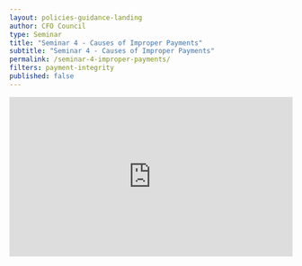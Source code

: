 ```yaml
---
layout: policies-guidance-landing
author: CFO Council
type: Seminar
title: "Seminar 4 - Causes of Improper Payments"
subtitle: "Seminar 4 - Causes of Improper Payments"
permalink: /seminar-4-improper-payments/
filters: payment-integrity
published: false
---
```


<div style="padding:56.25% 0 0 0;position:relative;"><iframe src="https://player.vimeo.com/video/559136682?title=0&byline=0&portrait=0" style="position:absolute;top:0;left:0;width:100%;height:100%;" frameborder="0" allow="autoplay; fullscreen; picture-in-picture" allowfullscreen></iframe></div><script src="https://player.vimeo.com/api/player.js"></script>
